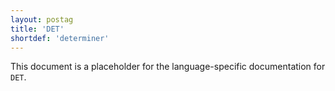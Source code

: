 ```yaml
---
layout: postag
title: 'DET'
shortdef: 'determiner'
---
```


This document is a placeholder for the language-specific documentation
for `DET`.

